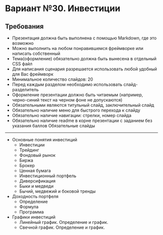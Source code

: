 Вариант №30. Инвестиции
=====
Требования
---
- Презентация должна быть выполнена с помощью Markdown, где это возможно
- Можно выполнить на любом понравившемся фреймворке или написать собственный
- Тема(оформление) обязательно должна быть вынесена в отдельный CSS файл
- Для написания сценария разрешается использовать любой удобный для Вас фреймворк
- Минимальное количество слайдов: 20
- Перед каждым разделом необходимо использовать слайд-разделитель
- Оформление презентации должно быть читаемым (например, черно-синий текст на черном фоне не допускаются)
- Обязательными являются титульный слайд, заключительный слайд
- Обязательно наличие меню для быстрого перехода к слайду
- Обязательно наличие навигации: стрелки, номер слайда
- Обязательно наличие readme в корне презентации с заданием без указания баллов
Обязательные слайды
---
- Основные понятия инвестиций
    - Инвестиции
    - Трейдинг
    - Фондовый рынок
    - Биржа
    - Брокер
    - Ценная бумага
    - Инвестиционный портфель
    - Диверсификация
    - Быки и медведи
    - Бычий, медвежий и боковой тренды
- Доходность портфеля
    - Определение
    - Формула
    - Программа
- Графики инвестиций
    - Линейный график. Определение и график.
    - Свечной график. Определение и график.
